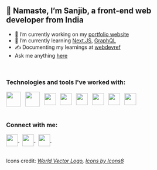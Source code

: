 <div align="left">
  
<h2>🙏 Namaste, I’m Sanjib, a front-end web developer from India</h2>

- 🔭 I’m currently working on my [portfolio website](https://sanjibkumardey.vercel.app/)
- 🌱 I’m currently learning [Next.JS](https://nextjs.org/), [GraphQL](https://graphql.org/)
- ✍ Documenting my learnings at [webdevref](https://webdevref.vercel.app/)
- Ask me anything [here](https://github.com/sanjibdey104/sanjibdey104/issues)

<br/>

### Technologies and tools I've worked with:

<div>
<img align="center" width="40px" src="https://img.icons8.com/color/48/000000/html-5--v1.png" /> &nbsp;
<img align="center" width="40px" src="https://img.icons8.com/color/48/000000/css3.png" /> &nbsp;
<span><img align="center" width="32px" src="https://cdn.worldvectorlogo.com/logos/logo-javascript.svg"></span> &nbsp;
<img align="center" width="32px" src="https://cdn.worldvectorlogo.com/logos/sass-1.svg" /> &nbsp;
<img align="center" width="32px" src="https://cdn.worldvectorlogo.com/logos/react-2.svg" /> &nbsp;
<img align="center" width="32px" src="https://cdn.worldvectorlogo.com/logos/graphql.svg" /> &nbsp;
<img align="center" width="32px" src="https://cdn.worldvectorlogo.com/logos/next-js.svg" /> &nbsp;
<img align="center" width="32px" src="https://cdn.worldvectorlogo.com/logos/gatsby.svg" />
</div>

<br/>

### Connect with me: 

<a href="https://www.linkedin.com/in/sanjib-kumar-dey-359984130/">
  <img align="center" width="32px" src="https://cdn.worldvectorlogo.com/logos/linkedin-icon-2.svg" />
  </a> &nbsp;
<a href="https://twitter.com/Sanjib_104">
  <img align="center" width="32px" src="https://cdn.worldvectorlogo.com/logos/twitter-6.svg" />
  </a> &nbsp;
<a className="mail" href="mailto:sanjibdey.dey4@gmail.com">
  <img align="center" width="32px" src="https://cdn.worldvectorlogo.com/logos/official-gmail-icon-2020-.svg" />
  </a> &nbsp;

<br/>
<br/>
  
Icons credit: 
*<a href="https://worldvectorlogo.com/">World Vector Logo</a>, <a href="https://icons8.com/icon/">Icons by Icons8</a>*
  
</div>
